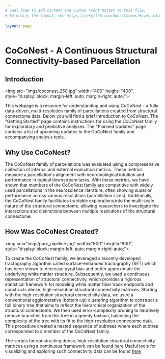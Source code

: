```yaml
---
# Feel free to add content and custom Front Matter to this file.
# To modify the layout, see https://jekyllrb.com/docs/themes/#overriding-theme-defaults

layout: page    
---
```


# CoCoNest - A Continuous Structural Connectivity-based Parcellation

## Introduction 


<img src="imgs/coconest_250.jpg" width="400" height="400", style="display: block; margin-left: auto; margin-right: auto;">

This webpage is a resource for understanding and using CoCoNest - a fully data-driven, multi-resolution family of parcellations created from structural connectome data. Below you will find a brief introduction to CoCoNest. The "Getting Started" page contains instructions for using the CoCoNest family for exploratory and predictive analyses. The "Planned Updates" page contains a list of upcoming updates to the CoCoNest family and accompanying analysis tools.  


## Why Use CoCoNest? 

The CoCoNest family of parcellations was evaluated using a compresensive collection of internal and external evaluation metrics. These metrics measure a parcellation's alignment with neurobiological intuition and performance in typical downstream tasks. With these metrics, we have shown that members of the CoCoNest family are competitive with widely used parcellations in the neuroscience literature, often showing superior performance across various resolutions (parcellation sizes). Additionally, the CoCoNest family facillitates tractable explorations into the multi-scale nature of the structural connectome, allowing researchers to investigate the interactions and distinctions between multiple resolutions of the structural connectome.  

## How Was CoCoNest Created?

<img src="imgs/parc_pipeline.jpg" width="800" height="800", style="display: block; margin-left: auto; margin-right: auto;">

To create the CoCoNest family, we leveraged a recently developed tractography algorithm called surface-enhanced tractography (SET) which has been shown to decrease gyral bias and better approximate the underlying white matter structure. Subsequently, we used a continuous representation of structural connectivity, which provides a rigorous statistical framework for modeling white matter fiber track endpoints and constructs dense, high-resolution structural connectivity matrices. Starting with the high-resolution structural connectivity data, we used a conventional agglomerative (bottom-up) clustering algorithm to construct a full binary tree that aims to reflect the hierarchical organization of the structural connectome. We then used error-complexity pruning to iteratively remove branches from this tree in a greedy fashion, balancing the complexity of the tree with its fit to the high-resolution connectome data. This procedure created a nested sequence of subtrees where each subtree corresponded to a member of the CoCoNest family.

The scripts for constructing dense, high-resolution structural connectivity matrices using a continuous framework can be found [here](https://github.com/sbci-brain/SBCI_Pipeline)
Useful tools for visualizing and exploring such connectivity data can be found [here]( https://github.com/sbci-brain/SBCI_Toolkit)


